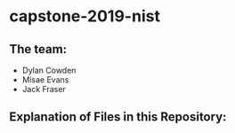 # capstone-2019-nist

## The team: 
* Dylan Cowden
* Misae Evans
* Jack Fraser

## Explanation of Files in this Repository: 
